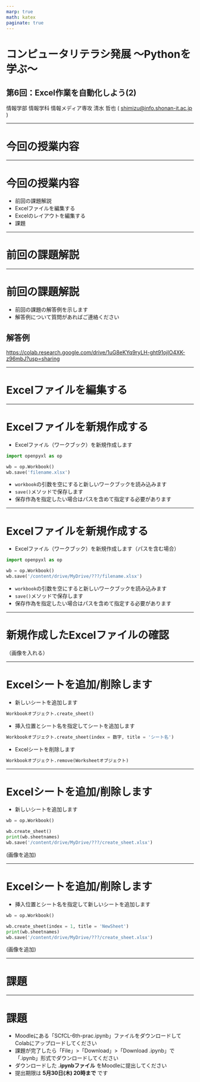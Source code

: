```yaml
---
marp: true
math: katex
paginate: true
---
```


# コンピュータリテラシ発展 〜Pythonを学ぶ〜

## 第6回：Excel作業を自動化しよう(2)

情報学部 情報学科 情報メディア専攻
清水 哲也 ( shimizu@info.shonan-it.ac.jp )

---

# 今回の授業内容

---

# 今回の授業内容

- 前回の課題解説
- Excelファイルを編集する
- Excelのレイアウトを編集する
- 課題

---

# 前回の課題解説

---

# 前回の課題解説

- 前回の課題の解答例を示します
- 解答例について質問があればご連絡ください

## 解答例

https://colab.research.google.com/drive/1uG8eKYq9ryLH-ght91ojIO4XK-z96mbJ?usp=sharing

---

# Excelファイルを編集する

---

# Excelファイルを新規作成する

- Excelファイル（ワークブック）を新規作成します

```python
import openpyxl as op

wb = op.Workbook()
wb.save('filename.xlsx')
```

- `workbook`の引数を空にすると新しいワークブックを読み込みます
- `save()`メソッドで保存します
- 保存作為を指定したい場合はパスを含めて指定する必要があります

---

# Excelファイルを新規作成する

- Excelファイル（ワークブック）を新規作成します（パスを含む場合）

```python
import openpyxl as op

wb = op.Workbook()
wb.save('/content/drive/MyDrive/???/filename.xlsx')
```

- `workbook`の引数を空にすると新しいワークブックを読み込みます
- `save()`メソッドで保存します
- 保存作為を指定したい場合はパスを含めて指定する必要があります

---

# 新規作成したExcelファイルの確認

（画像を入れる）

---

# Excelシートを追加/削除します

- 新しいシートを追加します

```py
Workbookオブジェクト.create_sheet()
```

- 挿入位置とシート名を指定してシートを追加します

```py
Workbookオブジェクト.create_sheet(index = 数字, title = 'シート名')
```

- Excelシートを削除します

```py
Workbookオブジェクト.remove(Worksheetオブジェクト)
```

---

# Excelシートを追加/削除します

- 新しいシートを追加します

```py
wb = op.Workbook()

wb.create_sheet()
print(wb.sheetnames)
wb.save('/content/drive/MyDrive/???/create_sheet.xlsx')
```

(画像を追加)

---

# Excelシートを追加/削除します

- 挿入位置とシート名を指定して新しいシートを追加します

```py
wb = op.Workbook()

wb.create_sheet(index = 1, title = 'NewSheet')
print(wb.sheetnames)
wb.save('/content/drive/MyDrive/???/create_sheet.xlsx')
```

(画像を追加)

---

# 課題

---

# 課題

- Moodleにある「SCfCL-6th-prac.ipynb」ファイルをダウンロードしてColabにアップロードしてください
- 課題が完了したら「File」>「Download」>「Download .ipynb」で「.ipynb」形式でダウンロードしてください
- ダウンロードした **.ipynbファイル** をMoodleに提出してください
- 提出期限は **5月30日(木) 20時まで** です
